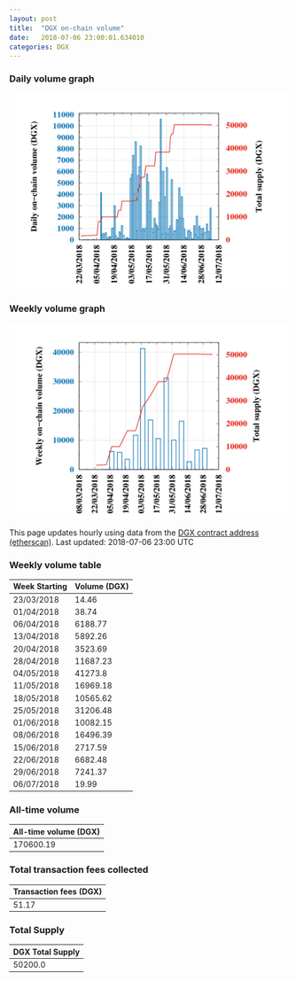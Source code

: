 ```yaml
---
layout: post
title:  "DGX on-chain volume"
date:   2018-07-06 23:00:01.634010
categories: DGX
---
```


### Daily volume graph

![DGX daily volume graph](dgxvolume_scripts/daily.png)

### Weekly volume graph

![DGX weekly volume graph](dgxvolume_scripts/out.png)

This page updates hourly using data from the [DGX contract address (etherscan)](https://etherscan.io/token/0x4f3afec4e5a3f2a6a1a411def7d7dfe50ee057bf). Last updated:
2018-07-06 23:00 UTC

### Weekly volume table

Week Starting | Volume (DGX)
--- | ---
23/03/2018|14.46
01/04/2018|38.74
06/04/2018|6188.77
13/04/2018|5892.26
20/04/2018|3523.69
28/04/2018|11687.23
04/05/2018|41273.8
11/05/2018|16969.18
18/05/2018|10565.62
25/05/2018|31206.48
01/06/2018|10082.15
08/06/2018|16496.39
15/06/2018|2717.59
22/06/2018|6682.48
29/06/2018|7241.37
06/07/2018|19.99


### All-time volume

| All-time volume (DGX) |
| --- |
|170600.19|

### Total transaction fees collected

| Transaction fees (DGX) |
| --- |
|51.17|

### Total Supply

| DGX Total Supply |
| --- |
|50200.0|

